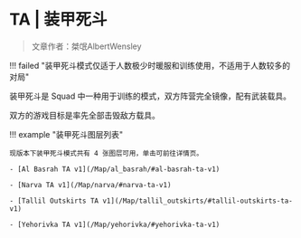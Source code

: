 # TA | 装甲死斗

> 文章作者：桀氓AlbertWensley

!!! failed "装甲死斗模式仅适于人数极少时暖服和训练使用，不适用于人数较多的对局"

装甲死斗是 Squad 中一种用于训练的模式，双方阵营完全镜像，配有武装载具。

双方的游戏目标是率先全部击毁敌方载具。

!!! example "装甲死斗图层列表"

    现版本下装甲死斗模式共有 4 张图层可用，单击可前往详情页。

    - [Al Basrah TA v1](/Map/al_basrah/#al-basrah-ta-v1)
    
    - [Narva TA v1](/Map/narva/#narva-ta-v1)
    
    - [Tallil Outskirts TA v1](/Map/tallil_outskirts/#tallil-outskirts-ta-v1)
    
    - [Yehorivka TA v1](/Map/yehorivka/#yehorivka-ta-v1)